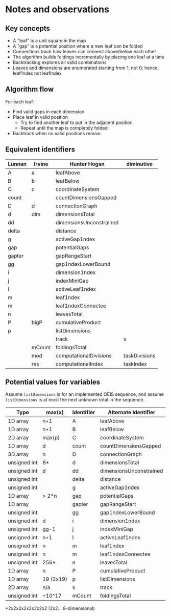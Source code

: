 # Notes and observations

## Key concepts

- A "leaf" is a unit square in the map
- A "gap" is a potential position where a new leaf can be folded
- Connections track how leaves can connect above/below each other
- The algorithm builds foldings incrementally by placing one leaf at a time
- Backtracking explores all valid combinations
- Leaves and dimensions are enumerated starting from 1, not 0; hence, leaf1ndex not leafIndex

## Algorithm flow

For each leaf:

- Find valid gaps in each dimension
- Place leaf in valid position
  - Try to find another leaf to put in the adjacent position
  - Repeat until the map is completely folded
- Backtrack when no valid positions remain

## Equivalent identifiers

| Lunnan | Irvine | Hunter Hogan            | diminutive    |
| ------ | ------ | ----------------------- | ------------- |
| A      | a      | leafAbove               |               |
| B      | b      | leafBelow               |               |
| C      | c      | coordinateSystem        |               |
| count  |        | countDimensionsGapped   |               |
| D      | d      | connectionGraph         |               |
| d      | dim    | dimensionsTotal         |               |
| dd     |        | dimensionsUnconstrained |               |
| delta  |        | distance                |               |
| g      |        | activeGap1ndex          |               |
| gap    |        | potentialGaps           |               |
| gapter |        | gapRangeStart           |               |
| gg     |        | gap1ndexLowerBound      |               |
| i      |        | dimension1ndex          |               |
| j      |        | indexMiniGap            |               |
| l      |        | activeLeaf1ndex         |               |
| m      |        | leaf1ndex               |               |
| m      |        | leaf1ndexConnectee      |               |
| n      |        | leavesTotal             |               |
| P      | bigP   | cumulativeProduct       |               |
| p      |        | listDimensions          |               |
|        |        | track                   | s             |
|        | mCount | foldingsTotal           |               |
|        | mod    | computationalDivisions  | taskDivisions |
|        | res    | computationalIndex      | taskIndex     |

## Potential values for variables

Assume `listDimensions` is for an implemented OEIS sequence, and
assume `listDimensions` is at most the next unknown total in the sequence.

| Type         | max(x)    | Identifier | Alternate Identifier    |
| ------------ | --------- | ---------- | ----------------------- |
| 1D array     | n+1       | A          | leafAbove               |
| 1D array     | n+1       | B          | leafBelow               |
| 2D array     | max(p)    | C          | coordinateSystem        |
| 1D array     | d         | count      | countDimensionsGapped   |
| 3D array     | n         | D          | connectionGraph         |
| unsigned int | 8*        | d          | dimensionsTotal         |
| unsigned int | d         | dd         | dimensionsUnconstrained |
| unsigned int |           | delta      | distance                |
| unsigned int |           | g          | activeGap1ndex          |
| 1D array     | > 2*n     | gap        | potentialGaps           |
| 1D array     |           | gapter     | gapRangeStart           |
| unsigned int |           | gg         | gap1ndexLowerBound      |
| unsigned int | d         | i          | dimension1ndex          |
| unsigned int | gg-1      | j          | indexMiniGap            |
| unsigned int | n+1       | l          | activeLeaf1ndex         |
| unsigned int | n         | m          | leaf1ndex               |
| unsigned int | n         | m          | leaf1ndexConnectee      |
| unsigned int | 256*      | n          | leavesTotal             |
| 1D array     | n         | P          | cumulativeProduct       |
| 1D array     | 19 (2x19) | p          | listDimensions          |
| 2D array     | n/a       | s          | track                   |
| unsigned int | ~10^17    | mCount     | foldingsTotal           |

*2x2x2x2x2x2x2x2 (2x2... 8-dimensional)
